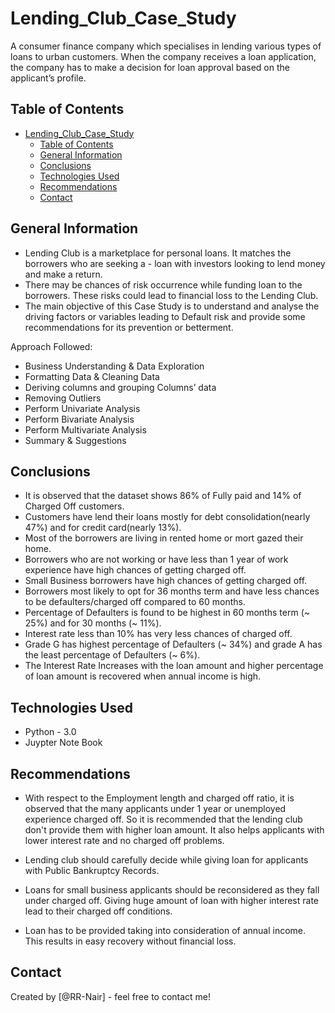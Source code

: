 # Lending_Club_Case_Study
A consumer finance company which specialises in lending various types of loans to urban customers. When the company receives a loan application, the company has to make a decision for loan approval based on the applicant’s profile.

## Table of Contents
- [Lending_Club_Case_Study](#lending_club_case_study)
  - [Table of Contents](#table-of-contents)
  - [General Information](#general-information)
  - [Conclusions](#conclusions)
  - [Technologies Used](#technologies-used)
  - [Recommendations](#recommendations)
  - [Contact](#contact)

<!-- You can include any other section that is pertinent to your problem -->

## General Information
- Lending Club is a marketplace for personal loans. It matches the borrowers who are seeking a - loan with investors looking to lend money and make a return.
- There may be chances of risk occurrence while funding loan to the borrowers. These risks could lead to financial loss to the Lending Club.
- The main objective of this Case Study is to understand and analyse the driving factors or variables leading to Default risk and provide some recommendations for its prevention or betterment.

Approach Followed:

- Business Understanding & Data Exploration
- Formatting Data & Cleaning Data 
- Deriving columns and grouping Columns’ data
- Removing Outliers
- Perform Univariate Analysis
- Perform Bivariate Analysis
- Perform Multivariate Analysis
- Summary & Suggestions



<!-- You don't have to answer all the questions - just the ones relevant to your project. -->

## Conclusions
- It is observed that the dataset shows 86% of Fully paid and 14% of Charged Off customers.
- Customers have lend their loans mostly for debt consolidation(nearly 47%) and for credit card(nearly 13%).
- Most of the borrowers are living in rented home or mort gazed their home.
- Borrowers who are not working or have less than 1 year of work experience have high chances of getting charged off.
- Small Business borrowers have high chances of getting charged off.
- Borrowers most likely to opt for 36 months term and have less chances to be defaulters/charged off compared to 60 months.
- Percentage of Defaulters is found to be highest in 60 months term (~ 25%) and for 30 months (~ 11%).
- Interest rate less than 10% has very less chances of charged off.
- Grade G has highest percentage of Defaulters (~ 34%) and grade A has the least percentage of Defaulters     (~ 6%).
- The Interest Rate Increases with the loan amount and higher percentage of loan amount is recovered when annual income is high.


<!-- You don't have to answer all the questions - just the ones relevant to your project. -->


## Technologies Used
- Python - 3.0
- Juypter Note Book

<!-- As the libraries versions keep on changing, it is recommended to mention the version of library used in this project -->

## Recommendations
- With respect to the Employment length and charged off ratio, it is observed that the many applicants under 1 year or unemployed experience charged off. So it is recommended that the lending club don't provide them with higher loan amount. It also helps applicants with lower interest rate and no charged off problems.

- Lending club should carefully decide while giving loan for applicants with Public Bankruptcy Records.

- Loans for small business applicants should be reconsidered as they fall under charged off. Giving huge amount of loan with higher interest rate lead to their charged off conditions. 

- Loan has to be provided taking into consideration of annual income. This results in easy recovery without financial loss.


## Contact
Created by [@RR-Nair] - feel free to contact me!

